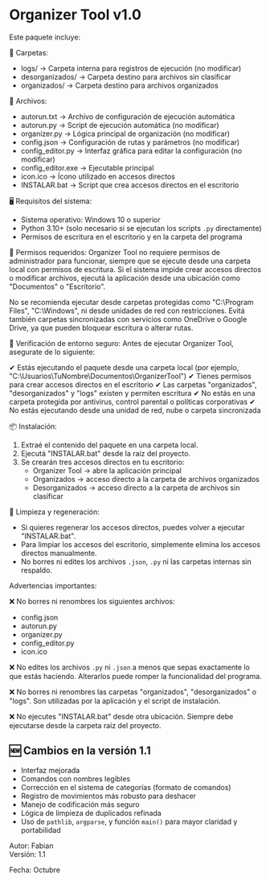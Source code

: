 Organizer Tool v1.0
===================

Este paquete incluye:

📁 Carpetas:
- logs/ → Carpeta interna para registros de ejecución (no modificar)
- desorganizados/ → Carpeta destino para archivos sin clasificar
- organizados/ → Carpeta destino para archivos organizados

📄 Archivos:
- autorun.txt → Archivo de configuración de ejecución automática
- autorun.py → Script de ejecución automática (no modificar)
- organizer.py → Lógica principal de organización (no modificar)
- config.json → Configuración de rutas y parámetros (no modificar)
- config_editor.py → Interfaz gráfica para editar la configuración (no modificar)
- config_editor.exe → Ejecutable principal
- icon.ico → Ícono utilizado en accesos directos
- INSTALAR.bat → Script que crea accesos directos en el escritorio

🖥️ Requisitos del sistema:
- Sistema operativo: Windows 10 o superior
- Python 3.10+ (solo necesario si se ejecutan los scripts `.py` directamente)
- Permisos de escritura en el escritorio y en la carpeta del programa

🔐 Permisos requeridos:
Organizer Tool no requiere permisos de administrador para funcionar, siempre que se ejecute desde una carpeta local con permisos de escritura. Si el sistema impide crear accesos directos o modificar archivos, ejecutá la aplicación desde una ubicación como "Documentos" o "Escritorio".

No se recomienda ejecutar desde carpetas protegidas como "C:\Program Files", "C:\Windows", ni desde unidades de red con restricciones. Evitá también carpetas sincronizadas con servicios como OneDrive o Google Drive, ya que pueden bloquear escritura o alterar rutas.

🧪 Verificación de entorno seguro:
Antes de ejecutar Organizer Tool, asegurate de lo siguiente:

✔ Estás ejecutando el paquete desde una carpeta local (por ejemplo, "C:\Usuarios\TuNombre\Documentos\OrganizerTool")
✔ Tienes permisos para crear accesos directos en el escritorio
✔ Las carpetas "organizados", "desorganizados" y "logs" existen y permiten escritura
✔ No estás en una carpeta protegida por antivirus, control parental o políticas corporativas
✔ No estás ejecutando desde una unidad de red, nube o carpeta sincronizada

📦 Instalación:
1. Extraé el contenido del paquete en una carpeta local.
2. Ejecutá "INSTALAR.bat" desde la raíz del proyecto.
3. Se crearán tres accesos directos en tu escritorio:
   - Organizer Tool → abre la aplicación principal
   - Organizados → acceso directo a la carpeta de archivos organizados
   - Desorganizados → acceso directo a la carpeta de archivos sin clasificar

🧼 Limpieza y regeneración:
- Si quieres regenerar los accesos directos, puedes volver a ejecutar "INSTALAR.bat".
- Para limpiar los accesos del escritorio, simplemente elimina los accesos directos manualmente.
- No borres ni edites los archivos `.json`, `.py` ni las carpetas internas sin respaldo.

Advertencias importantes:

❌ No borres ni renombres los siguientes archivos:
   - config.json
   - autorun.py
   - organizer.py
   - config_editor.py
   - icon.ico

❌ No edites los archivos `.py` ni `.json` a menos que sepas exactamente lo que estás haciendo. Alterarlos puede romper la funcionalidad del programa.

❌ No borres ni renombres las carpetas "organizados", "desorganizados" o "logs". Son utilizadas por la aplicación y el script de instalación.

❌ No ejecutes "INSTALAR.bat" desde otra ubicación. Siempre debe ejecutarse desde la carpeta raíz del proyecto.

## 🆕 Cambios en la versión 1.1

- Interfaz mejorada
- Comandos con nombres legibles
- Corrección en el sistema de categorías (formato de comandos)
- Registro de movimientos más robusto para deshacer
- Manejo de codificación más seguro
- Lógica de limpieza de duplicados refinada
- Uso de `pathlib`, `argparse`, y función `main()` para mayor claridad y portabilidad

Autor: Fabian  
Versión: 1.1  

Fecha: Octubre 

